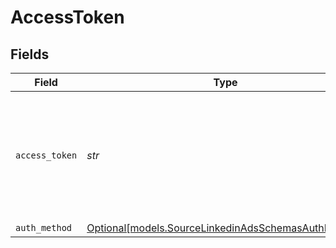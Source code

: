 # AccessToken


## Fields

| Field                                                                                                                                                                                            | Type                                                                                                                                                                                             | Required                                                                                                                                                                                         | Description                                                                                                                                                                                      |
| ------------------------------------------------------------------------------------------------------------------------------------------------------------------------------------------------ | ------------------------------------------------------------------------------------------------------------------------------------------------------------------------------------------------ | ------------------------------------------------------------------------------------------------------------------------------------------------------------------------------------------------ | ------------------------------------------------------------------------------------------------------------------------------------------------------------------------------------------------ |
| `access_token`                                                                                                                                                                                   | *str*                                                                                                                                                                                            | :heavy_check_mark:                                                                                                                                                                               | The access token generated for your developer application. Refer to our <a href='https://docs.airbyte.com/integrations/sources/linkedin-ads#setup-guide'>documentation</a> for more information. |
| `auth_method`                                                                                                                                                                                    | [Optional[models.SourceLinkedinAdsSchemasAuthMethod]](../models/sourcelinkedinadsschemasauthmethod.md)                                                                                           | :heavy_minus_sign:                                                                                                                                                                               | N/A                                                                                                                                                                                              |